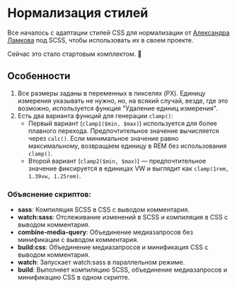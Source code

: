 # Нормализация стилей
Все началось с адаптации стилей CSS для нормализации от [Александра Ламкова](https://github.com/aleksanderlamkov) под SCSS, чтобы использовать их в своем проекте.

Сейчас это стало стартовым комплектом. 🙂

## Особенности
1. Все размеры заданы в переменных в пикселях (PX). Единицу измерения указывать не нужно, но, на всякий случай, везде, где это возможно, используется функция "Удаление единиц измерения".
2. Есть два варианта функций для генерации `clamp()`:
   - Первый вариант (`clamp1($min, $max)`) используется для более плавного перехода. Предпочтительное значение вычисляется через `calc()`. Если минимальное значение равно максимальному, возвращаем единицу в REM без использования `clamp()`.
   - Второй вариант (`clamp2($min, $max)`) — предпочтительное значение фиксируется в единицах VW и выглядит как `clamp(1rem, 1.39vw, 1.25rem)`.

### Объяснение скриптов:
- **sass**: Компиляция SCSS в CSS с выводом комментария.
- **watch:sass**: Отслеживание изменений в SCSS и компиляция в CSS с выводом комментария.
- **combine-media-query**: Объединение медиазапросов без минификации с выводом комментария.
- **build:css**: Объединение медиазапросов и минификация CSS с выводом комментария.
- **watch**: Запускает watch:sass в параллельном режиме.
- **build**: Выполняет компиляцию SCSS, объединение медиазапросов и минификацию CSS в одном скрипте.

